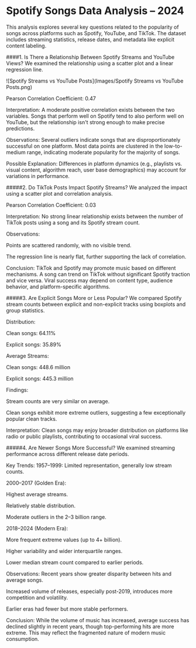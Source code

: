 # Spotify Songs Data Analysis – 2024
 
This analysis explores several key questions related to the popularity of songs across platforms such as Spotify, YouTube, and TikTok. The dataset includes streaming statistics, release dates, and metadata like explicit content labeling.


####1. Is There a Relationship Between Spotify Streams and YouTube Views?
We examined the relationship using a scatter plot and a linear regression line.

![Spotify Streams vs YouTube Posts](Images/Spotify Streams vs YouTube Posts.png)


Pearson Correlation Coefficient: 0.47

Interpretation: A moderate positive correlation exists between the two variables. Songs that perform well on Spotify tend to also perform well on YouTube, but the relationship isn't strong enough to make precise predictions.

Observations:
Several outliers indicate songs that are disproportionately successful on one platform.
Most data points are clustered in the low-to-medium range, indicating moderate popularity for the majority of songs.

Possible Explanation:
Differences in platform dynamics (e.g., playlists vs. visual content, algorithm reach, user base demographics) may account for variations in performance.

#####2. Do TikTok Posts Impact Spotify Streams?
We analyzed the impact using a scatter plot and correlation analysis.

Pearson Correlation Coefficient: 0.03

Interpretation:
No strong linear relationship exists between the number of TikTok posts using a song and its Spotify stream count.

Observations:

Points are scattered randomly, with no visible trend.

The regression line is nearly flat, further supporting the lack of correlation.

Conclusion:
TikTok and Spotify may promote music based on different mechanisms. A song can trend on TikTok without significant Spotify traction and vice versa. Viral success may depend on content type, audience behavior, and platform-specific algorithms.

#####3. Are Explicit Songs More or Less Popular?
We compared Spotify stream counts between explicit and non-explicit tracks using boxplots and group statistics.

Distribution:

Clean songs: 64.11%

Explicit songs: 35.89%

Average Streams:

Clean songs: 448.6 million

Explicit songs: 445.3 million

Findings:

Stream counts are very similar on average.

Clean songs exhibit more extreme outliers, suggesting a few exceptionally popular clean tracks.

Interpretation:
Clean songs may enjoy broader distribution on platforms like radio or public playlists, contributing to occasional viral success.

#####4. Are Newer Songs More Successful?
We examined streaming performance across different release date periods.

Key Trends:
1957–1999: Limited representation, generally low stream counts.

2000–2017 (Golden Era):

Highest average streams.

Relatively stable distribution.

Moderate outliers in the 2–3 billion range.

2018–2024 (Modern Era):

More frequent extreme values (up to 4+ billion).

Higher variability and wider interquartile ranges.

Lower median stream count compared to earlier periods.

Observations:
Recent years show greater disparity between hits and average songs.

Increased volume of releases, especially post-2019, introduces more competition and volatility.

Earlier eras had fewer but more stable performers.

Conclusion:
While the volume of music has increased, average success has declined slightly in recent years, though top-performing hits are more extreme. This may reflect the fragmented nature of modern music consumption.

